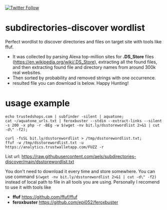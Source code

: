 [![Twitter Follow](https://img.shields.io/twitter/follow/0xbadad?style=social)](https://twitter.com/0xbadad)
# subdirectories-discover wordlist
Perfect wordlist to discover directories and files on target site with tools like ffuf.
- It was collected by parsing Alexa top-million sites for **.DS_Store** files (https://en.wikipedia.org/wiki/.DS_Store), extracting all the found files, and then extracting found file and directory names from around 300k real websites.
- Then sorted by probability and removed strings with one occurrence.
- resulted file you can download is below. Happy Hunting!
# usage example
```
echo trustedshops.com | subfinder -silent | aquatone;
cat ~/aquatone_urls.txt | feroxbuster --stdin --extract-links --silent -s 200 -x php -r -BEg -w $(wget -nv bit.ly/dsstorewordlist 2>&1 | cut -d\" -f2);
```
```
curl -fsSL bit.ly/dsstorewordlist > /tmp/dsstorewordlist.txt;
ffuf -w /tmp/dsstorewordlist.txt -u https://analytics.trustwalletapp.com/FUZZ -r
```
List url: https://raw.githubusercontent.com/aels/subdirectories-discover/main/dsstorewordlist.txt

You don't need to download it every time and store somewhere. You can use command
```$(wget -nv bit.ly/dsstorewordlist 2>&1 | cut -d\" -f2)```
instead of local path to file in all tools you are using.
Personally I recomend to use it with tools like
- **ffuf** https://github.com/ffuf/ffuf
- **feroxbuster** https://github.com/epi052/feroxbuster
